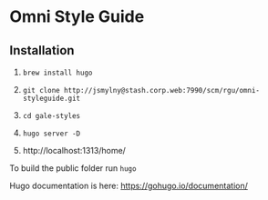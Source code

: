 # Omni Style Guide

## Installation

1. `brew install hugo`

2. `git clone http://jsmylny@stash.corp.web:7990/scm/rgu/omni-styleguide.git`

3. `cd gale-styles`

4. `hugo server -D`

5. http://localhost:1313/home/

To build the public folder run `hugo`

Hugo documentation is here: https://gohugo.io/documentation/

